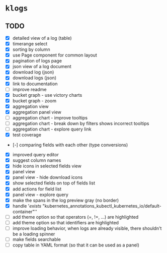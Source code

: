 # `klogs`

## TODO

- [x] detailed view of a log (table)
- [x] timerange select
- [x] sorting by column
- [x] use Page component for common layout
- [x] pagination of logs page
- [x] json view of a log document
- [x] download log (json) 
- [x] download logs (json) 
- [x] link to documentation
- [ ] improve readme
- [x] bucket graph - use victory charts
- [x] bucket graph - zoom
- [x] aggregation view
- [x] aggregation panel view
- [ ] aggregation chart - improve tooltips
- [ ] aggregation chart - break down by filters shows incorrect tooltips
- [ ] aggregation chart - explore query link
- [x] test coverage
- [-] comparing fields with each other (type conversions)
- [x] improved query editor
- [x] suggest column names
- [x] hide icons in selected fields view
- [x] panel view
- [x] panel view - hide download icons
- [x] show selected fields on top of fields list
- [x] add actions for field list
- [x] panel view - explore query
- [x] make the spans in the log preview gray (no border)
- [x] handle '_exists_ "kubernetes_annotations_kubectl_kubernetes_io/default-container"''
- [ ] add theme option so that operators (=, !=, ...) are highlighted
- [ ] add theme option so that identifiers are highlighted
- [ ] improve loading behavior, when logs are already visible, there shouldn't be a loading spinner
- [ ] make fields searchable
- [ ] copy table in YAML format (so that it can be used as a panel)
